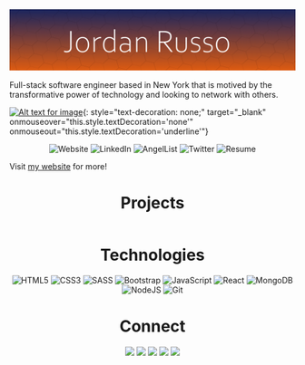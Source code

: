 <img src="images/githubReadMeBannerv2.png" alt="banner">
<p align="left">Full-stack software engineer based in New York that is motived by the transformative power of technology and looking to network with others.</h3>

<!-- markdown test below -->
[![Alt text for image](https://img.shields.io/static/v1?label=&message=WEBSITE&color=e95e0d&style=plastic&logo=fontawesome&labelColor=333333)](https://www.google.com){: style="text-decoration: none;" target="_blank" onmouseover="this.style.textDecoration='none'" onmouseout="this.style.textDecoration='underline'"}

<p align="center">
  <a href="#" target="_blank" style="text-decoration: none;" onmouseover="this.style.textDecoration='none'">
    <img src="https://img.shields.io/static/v1?label=&message=WEBSITE&color=e95e0d&style=plastic&logo=fontawesome&labelColor=333333" alt="Website"/>
  </a>
  <a href="#" target="_blank" style="text-decoration: none;" onmouseover="this.style.textDecoration='none'">
    <img src="https://img.shields.io/static/v1?label=&message=LINKED-IN&color=61dafb&style=plastic&logo=linkedin&labelColor=333333" alt="LinkedIn"/>
  </a>
  <a href="#" target="_blank" style="text-decoration: none;" onmouseover="this.style.textDecoration='none'">
      <img src="https://img.shields.io/static/v1?label=&message=ANGEL-LIST&color=e95e0d&style=plastic&logo=angellist&labelColor=333333" alt="AngelList"/>
  </a>
  <a href="#" target="_blank" style="text-decoration: none;" onmouseover="this.style.textDecoration='none'">
    <img src="https://img.shields.io/static/v1?label=&message=TWITTER&color=61dafb&style=plastic&logo=twitter&labelColor=333333" alt="Twitter"/>
  </a>
  <a href="#" target="_blank" style="text-decoration: none;" onmouseover="this.style.textDecoration='none'">
      <img src="https://img.shields.io/static/v1?label=&message=RESUME&color=e95e0d&style=plastic&logo=docusign&labelColor=333333" alt="Resume"/>
  </a>
</p>

<p>Visit <a href="#">my website</a> for more!</p>


<h1 align="center">Projects</h1>
<div style="display: flex; justify-content: center; align-items: center;">
  <!-- projects go in here -->
  <!-- make sure to include title, gif, and description -->
  <!-- Make sure it's responsive and works in mobile (aka it's collapsable with flex)
  2 columns wide by default but 1 when we reach mobile -->
</div>

<h1 align="center">Technologies</h1>
<p align="center">
  <picture><img src="https://img.shields.io/static/v1?label=&message=HTML&color=285700&style=plastic&logo=html5&labelColor=333333" alt="HTML5"/></picture>
  <picture><img src="https://img.shields.io/static/v1?label=&message=CSS&color=66cc00&style=plastic&logo=css3&labelColor=333333" alt="CSS3"/></picture>
  <picture><img src="https://img.shields.io/static/v1?label=&message=SASS&color=285700&style=plastic&logo=sass&labelColor=333333" alt="SASS"/></picture>
  <picture><img src="https://img.shields.io/static/v1?label=&message=BOOTSTRAP&color=66cc00&style=plastic&logo=bootstrap&labelColor=333333" alt="Bootstrap"/></picture>
  <picture><img src="https://img.shields.io/static/v1?label=&message=JAVASCRIPT&color=285700&style=plastic&logo=javascript&labelColor=333333" alt="JavaScript"/></picture>
  <picture><img src="https://img.shields.io/static/v1?label=&message=REACT&color=66cc00&style=plastic&logo=react&labelColor=333333" alt="React"/></picture>
  <picture><img src="https://img.shields.io/static/v1?label=&message=MONGO-DB&color=285700&style=plastic&logo=mongodb&labelColor=333333" alt="MongoDB"/></picture>
  <picture><img src="https://img.shields.io/static/v1?label=&message=NODE-JS&color=66cc00&style=plastic&logo=nodedotjs&labelColor=333333" alt="NodeJS"/></picture>
  <picture><img src="https://img.shields.io/static/v1?label=&message=GIT&color=285700&style=plastic&logo=git&labelColor=333333" alt="Git"/></picture>
</p>

<h1 align="center">Connect</h1>
<p align="center">
  <a href="#" target="_blank" style="text-decoration: none;" onmouseover="this.style.textDecoration='none'">
    <img src="https://img.shields.io/static/v1?label=&message=WEBSITE&color=e95e0d&style=plastic&logo=fontawesome&labelColor=333333"/>
  </a>
  <a href="#" target="_blank" style="text-decoration: none;" onmouseover="this.style.textDecoration='none'">
    <img src="https://img.shields.io/static/v1?label=&message=LINKED-IN&color=61dafb&style=plastic&logo=linkedin&labelColor=333333"/>
  </a>
  <a href="#" target="_blank" style="text-decoration: none;" onmouseover="this.style.textDecoration='none'">
      <img src="https://img.shields.io/static/v1?label=&message=ANGEL-LIST&color=e95e0d&style=plastic&logo=angellist&labelColor=333333"/>
  </a>
  <a href="#" target="_blank" style="text-decoration: none;" onmouseover="this.style.textDecoration='none'">
    <img src="https://img.shields.io/static/v1?label=&message=TWITTER&color=61dafb&style=plastic&logo=twitter&labelColor=333333"/>
  </a>
  <a href="#" target="_blank" style="text-decoration: none;" onmouseover="this.style.textDecoration='none'">
      <img src="https://img.shields.io/static/v1?label=&message=RESUME&color=e95e0d&style=plastic&logo=docusign&labelColor=333333"/>
  </a>
</p>
